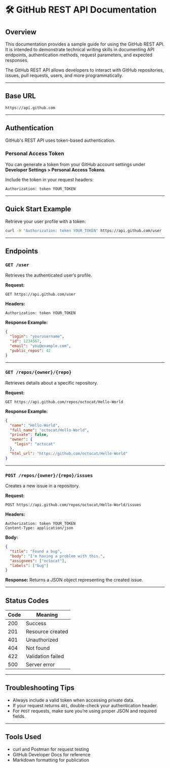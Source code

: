# 🛠 GitHub REST API Documentation

## Overview
This documentation provides a sample guide for using the GitHub REST API. It is intended to demonstrate technical writing skills in documenting API endpoints, authentication methods, request parameters, and expected responses.

The GitHub REST API allows developers to interact with GitHub repositories, issues, pull requests, users, and more programmatically.

---

## Base URL
```
https://api.github.com
```

---

## Authentication

GitHub's REST API uses token-based authentication.

### Personal Access Token
You can generate a token from your GitHub account settings under **Developer Settings > Personal Access Tokens**.

Include the token in your request headers:
```
Authorization: token YOUR_TOKEN
```

---

## Quick Start Example

Retrieve your user profile with a token:

```bash
curl -H "Authorization: token YOUR_TOKEN" https://api.github.com/user
```

---

## Endpoints

### `GET /user`
Retrieves the authenticated user’s profile.

**Request:**
```
GET https://api.github.com/user
```

**Headers:**
```
Authorization: token YOUR_TOKEN
```

**Response Example:**
```json
{
  "login": "yourusername",
  "id": 1234567,
  "email": "you@example.com",
  "public_repos": 42
}
```

---

### `GET /repos/{owner}/{repo}`
Retrieves details about a specific repository.

**Request:**
```
GET https://api.github.com/repos/octocat/Hello-World
```

**Response Example:**
```json
{
  "name": "Hello-World",
  "full_name": "octocat/Hello-World",
  "private": false,
  "owner": {
    "login": "octocat"
  },
  "html_url": "https://github.com/octocat/Hello-World"
}
```

---

### `POST /repos/{owner}/{repo}/issues`
Creates a new issue in a repository.

**Request:**
```http
POST https://api.github.com/repos/octocat/Hello-World/issues
```

**Headers:**
```
Authorization: token YOUR_TOKEN
Content-Type: application/json
```

**Body:**
```json
{
  "title": "Found a bug",
  "body": "I'm having a problem with this.",
  "assignees": ["octocat"],
  "labels": ["bug"]
}
```

**Response:**
Returns a JSON object representing the created issue.

---

## Status Codes

| Code | Meaning              |
|------|----------------------|
| 200  | Success              |
| 201  | Resource created     |
| 401  | Unauthorized         |
| 404  | Not found            |
| 422  | Validation failed    |
| 500  | Server error         |

---

## Troubleshooting Tips
- Always include a valid token when accessing private data.
- If your request returns `401`, double-check your authentication header.
- For `POST` requests, make sure you’re using proper JSON and required fields.

---

## Tools Used
- curl and Postman for request testing
- GitHub Developer Docs for reference
- Markdown formatting for publication
